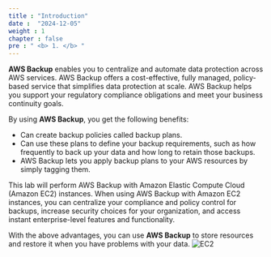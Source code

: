 ```yaml
---
title : "Introduction"
date :  "2024-12-05" 
weight : 1 
chapter : false
pre : " <b> 1. </b> "
---
```

**AWS Backup** enables you to centralize and automate data protection across AWS services. AWS Backup offers a cost-effective, fully managed, policy-based service that simplifies data protection at scale. AWS Backup helps you support your regulatory compliance obligations and meet your business continuity goals.

By using **AWS Backup**, you get the following benefits:

- Can create backup policies called backup plans.
- Can use these plans to define your backup requirements, such as how frequently to back up your data and how long to retain those backups.
- AWS Backup lets you apply backup plans to your AWS resources by simply tagging them.

This lab will perform AWS Backup with Amazon Elastic Compute Cloud (Amazon EC2) instances. When using AWS Backup with Amazon EC2 instances, you can centralize your compliance and policy control for backups, increase security choices for your organization, and access instant enterprise-level features and functionality.
  
With the above advantages, you can use **AWS Backup** to store resources and restore it when you have problems with your data. 
![EC2](/images/2.prerequisite/EC2-Backup.png)